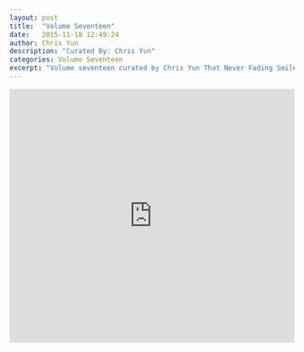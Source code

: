 ```yaml
---
layout: post
title:  "Volume Seventeen"
date:   2015-11-18 12:49:24
author: Chris Yun
description: "Curated By: Chris Yun"
categories: Volume Seventeen
excerpt: "Volume seventeen curated by Chris Yun That Never Fading Smile, Want to hear more great music? Check back every Wednesday"
---
```

<iframe width="100%" height="450" scrolling="no" frameborder="no" src="https://w.soundcloud.com/player/?url=https%3A//api.soundcloud.com/playlists/166688077%3Fsecret_token%3Ds-hkJ94&amp;auto_play=false&amp;hide_related=true&amp;show_comments=false&amp;show_user=true&amp;show_reposts=false&amp;visual=true"></iframe>
